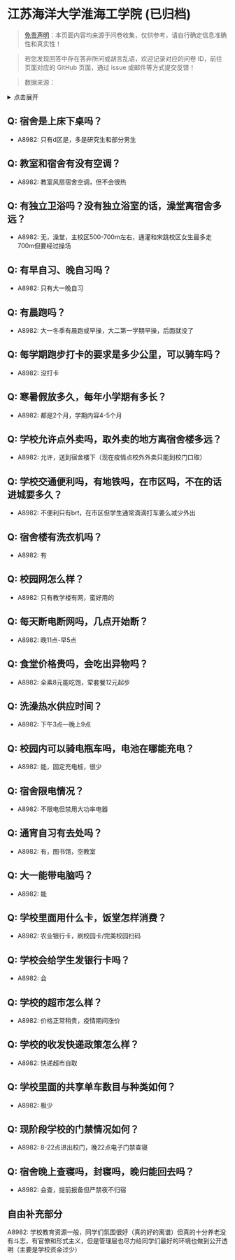# 江苏海洋大学淮海工学院 (已归档)

> [免责声明](https://colleges.chat/#_3)：本页面内容均来源于问卷收集，仅供参考，请自行确定信息准确性和真实性！

> 若您发现回答中存在答非所问或胡言乱语，欢迎记录对应的问卷 ID，前往页面对应的 GitHub 页面，通过 issue 或邮件等方式提交反馈！

> 数据来源：

<details><summary>点击展开</summary>
<ul>
<li>A8982: 匿名 (2022 年 06 月)</li>
</ul>
</details>

## Q: 宿舍是上床下桌吗？

- A8982: 只有d区是，多是研究生和部分男生

## Q: 教室和宿舍有没有空调？

- A8982: 教室风扇宿舍空调，但不会很热

## Q: 有独立卫浴吗？没有独立浴室的话，澡堂离宿舍多远？

- A8982: 无，澡堂，主校区500-700m左右，通灌和宋跳校区女生最多走700m但要经过操场

## Q: 有早自习、晚自习吗？

- A8982: 只有大一晚自习

## Q: 有晨跑吗？

- A8982: 大一冬季有晨跑或早操，大二第一学期早操，后面就没了

## Q: 每学期跑步打卡的要求是多少公里，可以骑车吗？

- A8982: 没打卡

## Q: 寒暑假放多久，每年小学期有多长？

- A8982: 都是2个月，学期内容4-5个月

## Q: 学校允许点外卖吗，取外卖的地方离宿舍楼多远？

- A8982: 允许，送到宿舍楼下（现在疫情点校外外卖只能到校门口取）

## Q: 学校交通便利吗，有地铁吗，在市区吗，不在的话进城要多久？

- A8982: 不便利只有brt，在市区但学生通常滴滴打车要么减少外出

## Q: 宿舍楼有洗衣机吗？

- A8982: 有

## Q: 校园网怎么样？

- A8982: 只有教学楼有网，蛮好用的

## Q: 每天断电断网吗，几点开始断？

- A8982: 晚11点-早5点

## Q: 食堂价格贵吗，会吃出异物吗？

- A8982: 全素8元能吃饱，荤套餐12元起步

## Q: 洗澡热水供应时间？

- A8982: 下午3点—晚上9点

## Q: 校园内可以骑电瓶车吗，电池在哪能充电？

- A8982: 能，固定充电桩，很少

## Q: 宿舍限电情况？

- A8982: 不限电但禁用大功率电器

## Q: 通宵自习有去处吗？

- A8982: 有，图书馆，空教室

## Q: 大一能带电脑吗？

- A8982: 能

## Q: 学校里面用什么卡，饭堂怎样消费？

- A8982: 农业银行卡，刷校园卡/完美校园扫码

## Q: 学校会给学生发银行卡吗？

- A8982: 会

## Q: 学校的超市怎么样？

- A8982: 价格正常稍贵，疫情期间涨价

## Q: 学校的收发快递政策怎么样？

- A8982: 快递超市自取

## Q: 学校里面的共享单车数目与种类如何？

- A8982: 极少

## Q: 现阶段学校的门禁情况如何？

- A8982: 8-22点进出校门，晚22点电子门禁查寝

## Q: 宿舍晚上查寝吗，封寝吗，晚归能回去吗？

- A8982: 会查，提前报备但严禁夜不归宿

## 自由补充部分

A8982: 学校教育资源一般，同学们氛围很好（真的好的离谱）但真的十分养老没有斗志，有官僚和形式主义，但是管理层也尽力给同学们最好的环境也做到公开透明（主要是学校资金过少）